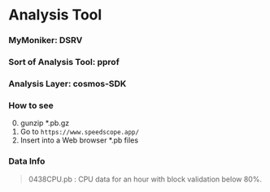 # Analysis Tool

### MyMoniker: DSRV

### Sort of Analysis Tool: pprof

### Analysis Layer: cosmos-SDK

### How to see
0. gunzip *.pb.gz
1. Go to `https://www.speedscope.app/`
2. Insert into a Web browser *.pb files

### Data Info
> 0438CPU.pb
> : CPU data for an hour with block validation below 80%.
